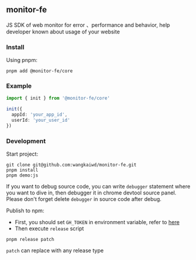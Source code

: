 ## monitor-fe

JS SDK of web monitor for error 、performance and behavior, help developer known about usage of your website

### Install

Using pnpm:

```shell
pnpm add @monitor-fe/core
```

### Example

```typescript
import { init } from '@monitor-fe/core'

init({
  appId: 'your_app_id',
  userId: 'your_user_id'
})
```

### Development

Start project:
```shell
git clone git@github.com:wangkaiwd/monitor-fe.git
pnpm install
pnpm demo:js
```
If you want to debug source code, you can write `debugger` statement where you want to dive in, then debugger it in chrome devtool source panel. Please don't forget delete `debugger` in source code after debug.

Publish to npm:
* First, you should set `GH_TOKEN` in environment variable, refer to [here](https://github.com/lerna/lerna/tree/main/libs/commands/version#--create-release-type)
* Then execute `release` script
```shell
pnpm release patch
```

`patch` can replace with any release type
